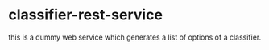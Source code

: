 # classifier-rest-service
this is a dummy web service which generates a list of options of a classifier.

